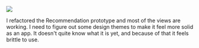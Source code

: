 ![](https://db-feed.s3.amazonaws.com/legacy/Screen_Shot_2017_12_29_at_4_14_29_PM-1514582620951.png)

I refactored the Recommendation prototype and most of the views are working. I need to figure out some design themes to make it feel more solid as an app. It doesn't quite know what it is yet, and because of that it feels brittle to use.
